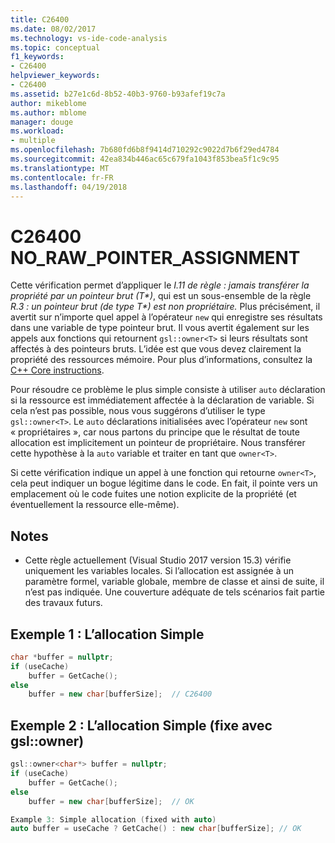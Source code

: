 ```yaml
---
title: C26400
ms.date: 08/02/2017
ms.technology: vs-ide-code-analysis
ms.topic: conceptual
f1_keywords:
- C26400
helpviewer_keywords:
- C26400
ms.assetid: b27e1c6d-8b52-40b3-9760-b93afef19c7a
author: mikeblome
ms.author: mblome
manager: douge
ms.workload:
- multiple
ms.openlocfilehash: 7b680fd6b8f9414d710292c9022d7b6f29ed4784
ms.sourcegitcommit: 42ea834b446ac65c679fa1043f853bea5f1c9c95
ms.translationtype: MT
ms.contentlocale: fr-FR
ms.lasthandoff: 04/19/2018
---
```

# <a name="c26400-norawpointerassignment"></a>C26400 NO_RAW_POINTER_ASSIGNMENT
Cette vérification permet d’appliquer le *I.11 de règle : jamais transférer la propriété par un pointeur brut (T\*)*, qui est un sous-ensemble de la règle *R.3 : un pointeur brut (de type T\*) est non propriétaire.* Plus précisément, il avertit sur n’importe quel appel à l’opérateur `new` qui enregistre ses résultats dans une variable de type pointeur brut. Il vous avertit également sur les appels aux fonctions qui retournent `gsl::owner<T>` si leurs résultats sont affectés à des pointeurs bruts. L’idée est que vous devez clairement la propriété des ressources mémoire. Pour plus d’informations, consultez la [C++ Core instructions](http://github.com/isocpp/CppCoreGuidelines/blob/master/CppCoreGuidelines.md#r-resource-management).

Pour résoudre ce problème le plus simple consiste à utiliser `auto` déclaration si la ressource est immédiatement affectée à la déclaration de variable. Si cela n’est pas possible, nous vous suggérons d’utiliser le type `gsl::owner<T>`. Le `auto` déclarations initialisées avec l’opérateur `new` sont « propriétaires », car nous partons du principe que le résultat de toute allocation est implicitement un pointeur de propriétaire. Nous transférer cette hypothèse à la `auto` variable et traiter en tant que `owner<T>`.

Si cette vérification indique un appel à une fonction qui retourne `owner<T>`, cela peut indiquer un bogue légitime dans le code. En fait, il pointe vers un emplacement où le code fuites une notion explicite de la propriété (et éventuellement la ressource elle-même).

## <a name="remarks"></a>Notes
- Cette règle actuellement (Visual Studio 2017 version 15.3) vérifie uniquement les variables locales. Si l’allocation est assignée à un paramètre formel, variable globale, membre de classe et ainsi de suite, il n’est pas indiquée. Une couverture adéquate de tels scénarios fait partie des travaux futurs.

## <a name="example-1-simple-allocation"></a>Exemple 1 : L’allocation Simple
```cpp
char *buffer = nullptr;
if (useCache)
    buffer = GetCache();
else
    buffer = new char[bufferSize];  // C26400
```

## <a name="example-2-simple-allocation-fixed-with-gslownert"></a>Exemple 2 : L’allocation Simple (fixe avec gsl::owner<T>)
```cpp
gsl::owner<char*> buffer = nullptr;
if (useCache)
    buffer = GetCache();
else
    buffer = new char[bufferSize];  // OK

Example 3: Simple allocation (fixed with auto)
auto buffer = useCache ? GetCache() : new char[bufferSize]; // OK
```

